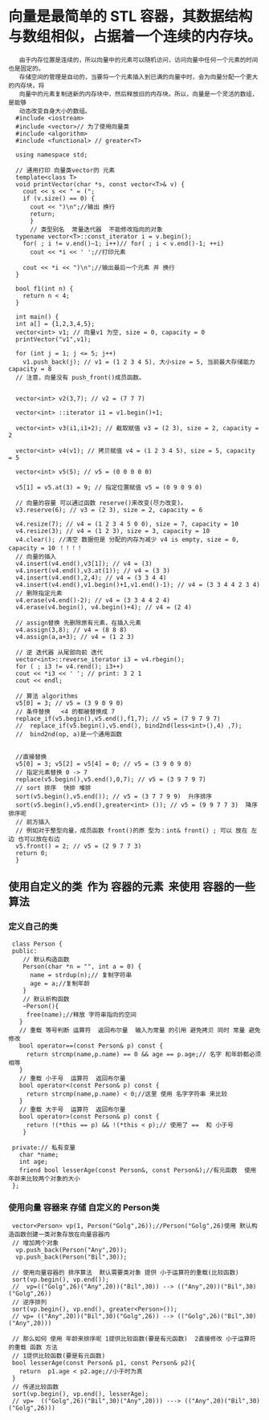 # 向量是最简单的 STL 容器，其数据结构与数组相似，占据着一个连续的内存块。
       由于内存位置是连续的，所以向量中的元素可以随机访问，访问向量中任何一个元素的时间也是固定的。
       存储空间的管理是自动的，当要将一个元素插入到已满的向量中时，会为向量分配一个更大的内存块，将
       向量中的元素复制进新的内存块中，然后释放旧的内存块。所以，向量是一个灵活的数组，是能够
       动态改变自身大小的数组。
      #include <iostream>
      #include <vector>// 为了使用向量类
      #include <algorithm>
      #include <functional> // greater<T>

      using namespace std;

      // 通用打印 向量类vector的 元素 
      template<class T>
      void printVector(char *s, const vector<T>& v) {
        cout << s << " = (";
        if (v.size() == 0) {
          cout << ")\n";//输出 换行 
          return;
          }
          // 类型别名  常量迭代器  不能修改指向的对象 
      typename vector<T>::const_iterator i = v.begin();
        for( ; i != v.end()–1; i++)// for( ; i < v.end()-1; ++i)
          cout << *i << ' ';//打印元素 

        cout << *i << ")\n";//输出最后一个元素 并 换行 
      }

      bool f1(int n) {
        return n < 4;
      }

      int main() {
      int a[] = {1,2,3,4,5};
      vector<int> v1; // 向量v1 为空, size = 0, capacity = 0
      printVector("v1",v1);

      for (int j = 1; j <= 5; j++)
        v1.push_back(j); // v1 = (1 2 3 4 5), 大小size = 5, 当前最大存储能力 capacity = 8
      // 注意，向量没有 push_front()成员函数。


      vector<int> v2(3,7); // v2 = (7 7 7)

      vector<int> ::iterator i1 = v1.begin()+1;

      vector<int> v3(i1,i1+2); // 截取赋值 v3 = (2 3), size = 2, capacity = 2

      vector<int> v4(v1); // 拷贝赋值 v4 = (1 2 3 4 5), size = 5, capacity = 5

      vector<int> v5(5); // v5 = (0 0 0 0 0)

      v5[1] = v5.at(3) = 9; // 指定位置赋值 v5 = (0 9 0 9 0)

      // 向量的容量 可以通过函数 reserve()来改变(尽力改变)。
      v3.reserve(6); // v3 = (2 3), size = 2, capacity = 6

      v4.resize(7); // v4 = (1 2 3 4 5 0 0), size = 7, capacity = 10
      v4.resize(3); // v4 = (1 2 3), size = 3, capacity = 10
      v4.clear(); //清空 数据但是 分配的内存为减少 v4 is empty, size = 0, capacity = 10 ！！！！ 
      // 向量的插入 
      v4.insert(v4.end(),v3[1]); // v4 = (3)
      v4.insert(v4.end(),v3.at(1)); // v4 = (3 3)
      v4.insert(v4.end(),2,4); // v4 = (3 3 4 4)
      v4.insert(v4.end(),v1.begin()+1,v1.end()-1); // v4 = (3 3 4 4 2 3 4)
      // 删除指定元素 
      v4.erase(v4.end()-2); // v4 = (3 3 4 4 2 4)
      v4.erase(v4.begin(), v4.begin()+4); // v4 = (2 4)

      // assign替换 先删除原有元素，在插入元素 
      v4.assign(3,8); // v4 = (8 8 8)
      v4.assign(a,a+3); // v4 = (1 2 3)

      // 逆 迭代器 从尾部向前 迭代 
      vector<int>::reverse_iterator i3 = v4.rbegin();
      for ( ; i3 != v4.rend(); i3++)
      cout << *i3 << ' '; // print: 3 2 1
      cout << endl;

      // 算法 algorithms
      v5[0] = 3; // v5 = (3 9 0 9 0)
      // 条件替换   <4 的都被替换成 7 
      replace_if(v5.begin(),v5.end(),f1,7); // v5 = (7 9 7 9 7)
      //  replace_if(v5.begin(),v5.end(), bind2nd(less<int>(),4) ,7);
      //  bind2nd(op, a)是一个通用函数


      //直接替换 
      v5[0] = 3; v5[2] = v5[4] = 0; // v5 = (3 9 0 9 0)
      // 指定元素替换 0 -> 7 
      replace(v5.begin(),v5.end(),0,7); // v5 = (3 9 7 9 7)
      // sort 排序  快排 堆排 
      sort(v5.begin(),v5.end()); // v5 = (3 7 7 9 9)  升序排序 
      sort(v5.begin(),v5.end(),greater<int> ()); // v5 = (9 9 7 7 3)  降序排序呢
      // 前方插入 
      // 例如对于整型向量，成员函数 front()的原 型为：int& front() ; 可以 放在 左边 也可以放在右边  
      v5.front() = 2; // v5 = (2 9 7 7 3)
      return 0;
      }
## 使用自定义的类  作为 容器的元素  来使用 容器的一些算法
### 定义自己的类  
     class Person {
     public:
        // 默认构造函数 
        Person(char *n = "", int a = 0) {
          name = strdup(n);// 复制字符串
          age = a;//复制年龄
        }
        // 默认析构函数
        ~Person(){
         free(name);//释放 字符串指向的空间
       }
       // 重载 等号判断 运算符  返回布尔量  输入为常量 的引用 避免拷贝 同时 常量 避免修改
       bool operator==(const Person& p) const {
         return strcmp(name,p.name) == 0 && age == p.age;// 名字 和年龄都必须相等
       }
       // 重载 小于号  运算符  返回布尔量
       bool operator<(const Person& p) const {
         return strcmp(name,p.name) < 0;//这里 使用 名字字符串 来比较
       }
       // 重载 大于号  运算符  返回布尔量
       bool operator>(const Person& p) const {
         return !(*this == p) && !(*this < p);// 使用了 ==  和 小于号
        }

     private:// 私有变量
       char *name;
       int age;
       friend bool lesserAge(const Person&, const Person&);//有元函数  使用年龄来比较两个对象的大小
     };

### 使用向量 容器来 存储 自定义的 Person类
     vector<Person> vp(1, Person("Golg",26));//Person("Golg",26)使用 默认构造函数创建一类对象存放在向量容器内
     // 增加两个对象
      vp.push_back(Person("Any",20));
      vp.push_back(Person("Bil",30));

     // 使用向量容器的 排序算法  默认需要类对象 提供 小于运算符的重载(比较函数)
     sort(vp.begin(), vp.end());
     //  vp=(("Golg",26)("Any",20))("Bil",30)) --> (("Any",20))("Bil",30)("Golg",26))
     // 逆序排列
     sort(vp.begin(), vp.end(), greater<Person>());
     // vp= (("Any",20))("Bil",30)("Golg",26)) --> (("Golg",26)("Bil",30)("Any",20)))

     // 那么如何 使用 年龄来排序呢 1提供比较函数(要是有元函数)  2直接修改 小于运算符的重载 函数 方法
     // 1提供比较函数(要是有元函数)
     bool lesserAge(const Person& p1, const Person& p2){
       return  p1.age < p2.age;//小于时为真
     }
     // 传递比较函数
     sort(vp.begin(), vp.end(), lesserAge);
     // vp=  (("Golg",26)("Bil",30)("Any",20))) ---> (("Any",20)("Bil",30)("Golg",26)))



